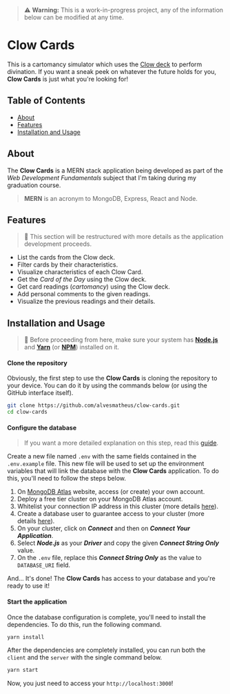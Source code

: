 > :warning: **Warning:** This is a work-in-progress project, any of the information below can be modified at any time.

# Clow Cards

This is a cartomancy simulator which uses the [Clow deck](https://ccsakura.fandom.com/wiki/Clow_Cards) to perform divination. If you want a sneak peek on whatever the future holds for you, **Clow Cards** is just what you're looking for!

## Table of Contents

-  [About](#about)
-  [Features](#features)
-  [Installation and Usage](#installation-and-usage)

## About

The **Clow Cards** is a MERN stack application being developed as part of the *Web Development Fundamentals* subject that I'm taking during my graduation course.

> **MERN** is an acronym to MongoDB, Express, React and Node.

## Features

> :small_red_triangle_down: This section will be restructured with more details as the application development proceeds.

- List the cards from the Clow deck.
- Filter cards by their characteristics.
- Visualize characteristics of each Clow Card.
- Get the *Card of the Day* using the Clow deck.
- Get card readings (*cartomancy*) using the Clow deck.
- Add personal comments to the given readings.
- Visualize the previous readings and their details.

## Installation and Usage

> :small_red_triangle_down: Before proceeding from here, make sure your system has **[Node.js](https://nodejs.org/en/)** and **[Yarn](https://yarnpkg.com/)** (or **[NPM](https://www.npmjs.com/)**) installed on it.


#### Clone the repository

Obviously, the first step to use the **Clow Cards** is cloning the repository to your device. You can do it by using the commands below (or using the GitHub interface itself).

```sh
git clone https://github.com/alvesmatheus/clow-cards.git
cd clow-cards
```

#### Configure the database

> If you want a more detailed explanation on this step, read this [guide](https://docs.atlas.mongodb.com/getting-started/).

Create a new file named `.env` with the same fields contained in the `.env.example` file. This new file will be used to  set up the environment variables that will link the database with the **Clow Cards** application. To do this, you'll need to follow the steps below.

1. On [MongoDB Atlas](https://www.mongodb.com/cloud/atlas) website, access (or create) your own account.
3. Deploy a free tier cluster on your MongoDB Atlas account.
4. Whitelist your connection IP address in this cluster (more details [here](https://docs.atlas.mongodb.com/tutorial/whitelist-connection-ip-address/)).
5. Create a database user to guarantee access to your cluster (more details [here](https://docs.atlas.mongodb.com/tutorial/create-mongodb-user-for-cluster/)).
6. On your cluster, click on ***Connect*** and then on ***Connect Your Application***.
7. Select ***Node.js*** as your ***Driver*** and copy the given ***Connect String Only*** value.
8. On the `.env` file, replace this ***Connect String Only*** as the value to `DATABASE_URI` field.

And... It's done! The **Clow Cards** has access to your database and you're ready to use it! 

#### Start the application

Once the database configuration is complete, you'll need to install the dependencies. To do this, run the following command.

```sh
yarn install
```

After the dependencies are completely installed, you can run both the `client` and the `server` with the single command below.

```sh
yarn start
```

Now, you just need to access your `http://localhost:3000`!